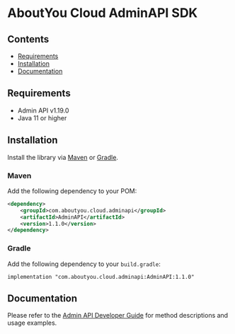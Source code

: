 # AboutYou Cloud AdminAPI SDK

## Contents

* [Requirements](#requirements)
* [Installation](#installation)
* [Documentation](#documentation)

## Requirements

* Admin API v1.19.0
* Java 11 or higher

## Installation

Install the library via [Maven](https://maven.apache.org/) or [Gradle](https://gradle.org/).

### Maven

Add the following dependency to your POM:

```xml
<dependency>
    <groupId>com.aboutyou.cloud.adminapi</groupId>
    <artifactId>AdminAPI</artifactId>
    <version>1.1.0</version>
</dependency>
```

### Gradle

Add the following dependency to your `build.gradle`:

```
implementation "com.aboutyou.cloud.adminapi:AdminAPI:1.1.0"
```

## Documentation

Please refer to the [Admin API Developer Guide](https://scayle.dev//en/dev/admin-api/introduction) for method descriptions and usage examples.
